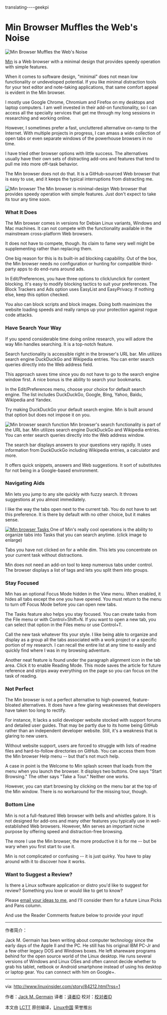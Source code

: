 translating----geekpi

Min Browser Muffles the Web's Noise
============================================================
 ![Min Browser Muffles the Web's Noise](http://www.linuxinsider.com/ai/637666/browser-tabs.jpg) 

[Min][1] is a Web browser with a minimal design that provides speedy operation with simple features.

When it comes to software design, "minimal" does not mean low functionality or undeveloped potential. If you like minimal distraction tools for your text editor and note-taking applications, that same comfort appeal is evident in the Min browser.

I mostly use Google Chrome, Chromium and Firefox on my desktops and laptop computers. I am well invested in their add-on functionality, so I can access all the specialty services that get me through my long sessions in researching and working online.

However, I sometimes prefer a fast, uncluttered alternative on-ramp to the Internet. With multiple projects in progress, I can amass a wide collection of open tabs or even separate windows of the powerhouse browsers in no time.

I have tried other browser options with little success. The alternatives usually have their own sets of distracting add-ons and features that tend to pull me into more off-task behavior.

The Min browser does not do that. It is a GitHub-sourced Web browser that is easy to use, and it keeps the typical interruptions from distracting me.

 ![Min browser ](http://www.linuxinsider.com/article_images/2017/84212_620x514.jpg) 
The Min browser is minimal-design Web browser that provides speedy operation with simple features. Just don't expect to take its tour any time soon.

### What It Does

The Min browser comes in versions for Debian Linux variants, Windows and Mac machines. It can not compete with the functionality available in the mainstream cross-platform Web browsers.

It does not have to compete, though. Its claim to fame very well might be supplementing rather than replacing them.

One big reason for this is its built-in ad blocking capability. Out of the box, the Min browser needs no configuration or hunting for compatible third-party apps to do end-runs around ads.

In Edit/Preferences, you have three options to click/unclick for content blocking. It's easy to modify blocking tactics to suit your preferences. The Block Trackers and Ads option uses EasyList and EasyPrivacy. If nothing else, keep this option checked.

You also can block scripts and block images. Doing both maximizes the website loading speeds and really ramps up your protection against rogue code attacks.

### Have Search Your Way

If you spend considerable time doing online research, you will adore the way Min handles searching. It is a top-notch feature.

Search functionality is accessible right in the browser's URL bar. Min utilizes search engine DuckDuckGo and Wikipedia entries. You can enter search queries directly into the Web address field.

This approach saves time since you do not have to go to the search engine window first. A nice bonus is the ability to search your bookmarks.

In the Edit/Preferences menu, choose your choice for default search engine. The list includes DuckDuckGo, Google, Bing, Yahoo, Baidu, Wikipedia and Yandex.

Try making DuckDuckGo your default search engine. Min is built around that option but does not impose it on you.

 ![Min browser search function ](http://www.linuxinsider.com/article_images/2017/84212_620x466.jpg) 
Min browser's search functionality is part of the URL bar. Min utilizes search engine DuckDuckGo and Wikipedia entries. You can enter search queries directly into the Web address window.

The search bar displays answers to your questions very rapidly. It uses information from DuckDuckGo including Wikipedia entries, a calculator and more.

It offers quick snippets, answers and Web suggestions. It sort of substitutes for not being in a Google-based environment.

### Navigating Aids

Min lets you jump to any site quickly with fuzzy search. It throws suggestions at you almost immediately.

I like the way the tabs open next to the current tab. You do not have to set this preference. It is there by default with no other choice, but it makes sense.

[
 ![Min browser Tasks](http://www.linuxinsider.com/article_images/2017/84212_620x388-small.jpg) 
][2]One of Min's really cool operations is the ability to organize tabs into Tasks that you can search anytime. (click image to enlarge)

Tabs you have not clicked on for a while dim. This lets you concentrate on your current task without distractions.

Min does not need an add-on tool to keep numerous tabs under control. The browser displays a list of tags and lets you split them into groups.

### Stay Focused

Min has an optional Focus Mode hidden in the View menu. When enabled, it hides all tabs except the one you have opened. You must return to the menu to turn off Focus Mode before you can open new tabs.

The Tasks feature also helps you stay focused. You can create tasks from the File menu or with Control+Shift+N. If you want to open a new tab, you can select that option in the Files menu or use Control+T.

Call the new task whatever fits your style. I like being able to organize and display as a group all the tabs associated with a work project or a specific portion of my research. I can recall the entire list at any time to easily and quickly find where I was in my browsing adventure.

Another neat feature is found under the paragraph alignment icon in the tab area. Click it to enable Reading Mode. This mode saves the article for future reference and strips away everything on the page so you can focus on the task of reading.

### Not Perfect

The Min browser is not a perfect alternative to high-powered, feature-bloated alternatives. It does have a few glaring weaknesses that developers have taken too long to rectify.

For instance, It lacks a solid developer website stocked with support forums and detailed user guides. That may be partly due to its home being GitHub rather than an independent developer website. Still, it's a weakness that is glaring to new users.

Without website support, users are forced to struggle with lists of readme files and hard-to-follow directories on GitHub. You can access them from the Min browser Help menu -- but that's not much help.

A case in point is the Welcome to Min splash screen that loads from the menu when you launch the browser. It displays two buttons. One says "Start Browsing." The other says "Take a Tour." Neither one works.

However, you can start browsing by clicking on the menu bar at the top of the Min window. There is no workaround for the missing tour, though.

### Bottom Line

Min is not a full-featured Web browser with bells and whistles galore. It is not designed for add-ons and many other features you typically use in well-established Web browsers. However, Min serves an important niche purpose by offering speed and distraction-free browsing.

The more I use the Min browser, the more productive it is for me -- but be wary when you first start to use it.

Min is not complicated or confusing -- it is just quirky. You have to play around with it to discover how it works.

### Want to Suggest a Review?

Is there a Linux software application or distro you'd like to suggest for review? Something you love or would like to get to know?

Please [email your ideas to me][3], and I'll consider them for a future Linux Picks and Pans column.

And use the Reader Comments feature below to provide your input!

--------------------------------------------------------------------------------

作者简介：

Jack M. Germain has been writing about computer technology since the early days of the Apple II and the PC. He still has his original IBM PC-Jr and a few other legacy DOS and Windows boxes. He left shareware programs behind for the open source world of the Linux desktop. He runs several versions of Windows and Linux OSes and often cannot decide whether to grab his tablet, netbook or Android smartphone instead of using his desktop or laptop gear. You can connect with him on Google+.

--------------------------------------------------------------------------------

via: http://www.linuxinsider.com/story/84212.html?rss=1

作者：[Jack M. Germain][a]
译者：[译者ID](https://github.com/译者ID)
校对：[校对者ID](https://github.com/校对者ID)

本文由 [LCTT](https://github.com/LCTT/TranslateProject) 原创编译，[Linux中国](https://linux.cn/) 荣誉推出

[a]:http://www.linuxinsider.com/story/84212.html?rss=1#searchbyline
[1]:https://github.com/minbrowser/min/releases/
[2]:http://www.linuxinsider.com/article_images/2017/84212_1200x750.jpg
[3]:mailto:jack.germain@newsroom.ectnews.com
